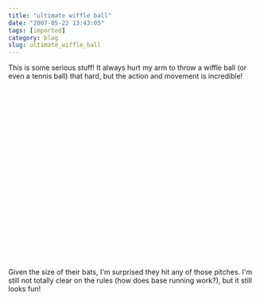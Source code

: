 ```yaml
---
title: "ultimate wiffle ball"
date: "2007-05-22 13:43:05"
tags: [imported]
category: blog
slug: ultimate_wiffle_ball
---
```


This is some serious stuff! It always hurt my arm to throw a wiffle ball (or even a tennis ball) that hard, but the action and movement is incredible!

<object width="425" height="350"><param name="movie" value="https://www.youtube.com/v/GMk-ZXEhpOE"></param><param name="wmode" value="transparent"></param><embed src="https://www.youtube.com/v/GMk-ZXEhpOE" type="application/x-shockwave-flash" wmode="transparent" width="425" height="350"></embed></object>

Given the size of their bats, I'm surprised they hit any of those pitches. I'm still not totally clear on the rules (how does base running work?), but it still looks fun!
